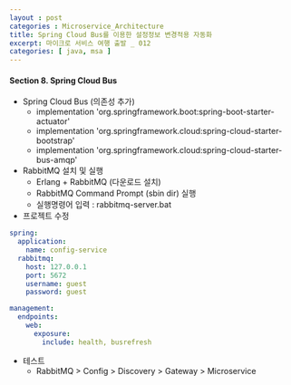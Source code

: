 ```yaml
---
layout : post
categories : Microservice_Architecture
title: Spring Cloud Bus를 이용한 설정정보 변경적용 자동화 
excerpt: 마이크로 서비스 여행 출발 _ 012
categories: [ java, msa ]
---
```


#### Section 8. Spring Cloud Bus
* Spring Cloud Bus (의존성 추가)
  - implementation 'org.springframework.boot:spring-boot-starter-actuator'
  - implementation 'org.springframework.cloud:spring-cloud-starter-bootstrap'
  - implementation 'org.springframework.cloud:spring-cloud-starter-bus-amqp'
* RabbitMQ 설치 및 실행
  - Erlang + RabbitMQ (다운로드 설치)
  - RabbitMQ Command Prompt (sbin dir) 실행
  - 실행명령어 입력 : rabbitmq-server.bat
* 프로젝트 수정
```yml
spring:
  application:
    name: config-service
  rabbitmq:
    host: 127.0.0.1
    port: 5672
    username: guest
    password: guest

management:
  endpoints:
    web:
      exposure:
        include: health, busrefresh
```
* 테스트
  - RabbitMQ > Config > Discovery > Gateway > Microservice

